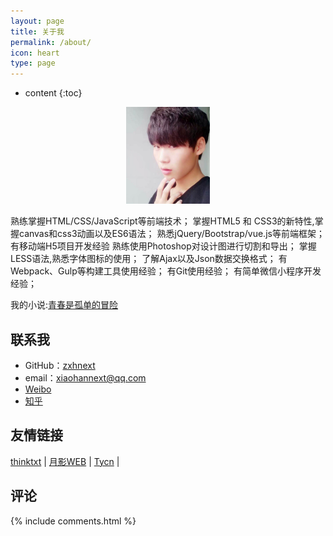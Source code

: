 ```yaml
---
layout: page
title: 关于我
permalink: /about/
icon: heart
type: page
---
```


* content
{:toc}

<div align=center> 
    <img src="../images/avatar.jpg" width = "134" height = "155" alt="我的头像" />
</div>

熟练掌握HTML/CSS/JavaScript等前端技术；  掌握HTML5 和 CSS3的新特性,掌握canvas和css3动画以及ES6语法；  熟悉jQuery/Bootstrap/vue.js等前端框架；  有移动端H5项目开发经验  熟练使用Photoshop对设计图进行切割和导出；  掌握LESS语法,熟悉字体图标的使用；  了解Ajax以及Json数据交换格式；  有Webpack、Gulp等构建工具使用经验；  有Git使用经验；  有简单微信小程序开发经验；  

我的小说:[青春是孤单的冒险](http://yunqi.qq.com/bk/lmqc/15364553.html)
## 联系我

* GitHub：[zxhnext](https://github.com/zxhnext)
* email：xiaohannext@qq.com
* [Weibo](http://weibo.com/zxhnext)
* [知乎](https://www.zhihu.com/people/zxhnext)



## 友情链接

[thinktxt](https://www.thinktxt.com) \|  [月影WEB](http://www.yydpt.com) \| [Tycn](https://www.tycn.me/about/) \|

## 评论

{% include comments.html %}
